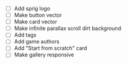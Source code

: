 - [ ] Add sprig logo
- [ ] Make button vector
- [ ] Make card vector
- [ ] Make infinite parallax scroll dirt background
- [ ] Add tags
- [ ] Add game authors
- [ ] Add "Start from scratch" card
- [ ] Make gallery responsive
